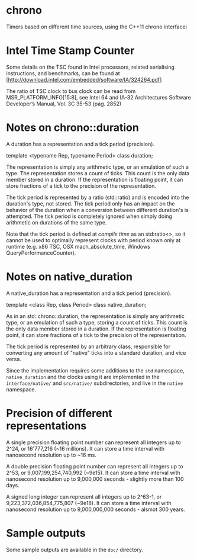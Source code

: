 chrono
======

Timers based on different time sources, using the C++11 chrono interfacei



Intel Time Stamp Counter
========================

Some details on the TSC found in Intel processors, related serialising instructions, 
and benchmarks, can be found at [http://download.intel.com/embedded/software/IA/324264.pdf]

The ratio of TSC clock to bus clock can be read from MSR_PLATFORM_INFO[15:8], see 
Intel 64 and IA-32 Architectures Software Developer’s Manual, Vol. 3C 35-53 (pag. 2852)


Notes on chrono::duration
=========================

A duration has a representation and a tick period (precision).

  template <typename Rep, typename Period> class duration;


The representation is simply any arithmetic type, or an emulation of such a type. 
The representation stores a count of ticks. This count is the only data member stored in a 
duration. If the representation is floating point, it can store fractions of a tick to the 
precision of the representation. 

The tick period is represented by a ratio (std::ratio) and is encoded into the duration's type, 
not stored. The tick period only has an impact on the behavior of the duration when a conversion 
between different duration's is attempted. The tick period is completely ignored when simply 
doing arithmetic on durations of the same type.

Note that the tick period is defined at *compile time* as an std:ratio<>, so it cannot be used to 
optimally represent clocks with period known only at runtime (e.g. x86 TSC, OSX mach_absolute_time, 
Windows QueryPerformanceCounter).


Notes on native_duration
========================

A native_duration has a representation and a tick period (precision).

  template <class Rep, class Period> class native_duration;


As in an std::chrono::duration, the representation is simply any arithmetic type, or an emulation 
of such a type, storing a count of ticks. This count is the only data member stored in a duration. 
If the representation is floating point, it can store fractions of a tick to the precision of the 
representation. 

The tick period is represented by an arbitrary class, responsible for converting any amount of 
"native" ticks into a standard duration, and vice versa.

Since the implementation requires some additions to the `std` namespace, `native_duration` and the
clocks using it are implemented in the `interface/native/` and `src/native/` subdirectories, and live
in the `native` namespace.


Precision of different representations
======================================

A single precision floating point number can represent all integers up to 2^24, or 16'777,216 (~16 millions).
It can store a time interval with nanosecond resolution up to ~16 ms.

A double precision floating point number can represent all integers up to 2^53, or 9,007,199,254,740,992 (~9e15). 
It can store a time interval with nanosecond resolution up to 9,000,000 seconds - slightly more than 100 days.

A signed long integer can represent all integers up to 2^63-1, or 9,223,372,036,854,775,807 (~9e18).
It can store a time interval with nanosecond resolution up to 9,000,000,000 seconds - alsmot 300 years.


Sample outputs
==============

Some sample outputs are available in the `doc/` directory.
